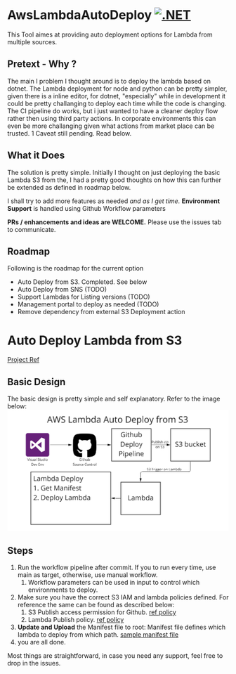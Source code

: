 # AwsLambdaAutoDeploy [![.NET](https://github.com/letsdocoding/AwsLambdaAutoDeploy/actions/workflows/dotnet.yml/badge.svg)](https://github.com/letsdocoding/AwsLambdaAutoDeploy/actions/workflows/dotnet.yml)

This Tool aimes at providing auto deployment options for Lambda from multiple sources. 

## Pretext - Why ? 
The main I problem I thought around  is to deploy the lambda based on dotnet. The Lambda deployment for node and python can be pretty simpler, given there is a inline editor, for dotnet, "especially" while in development it could be pretty challanging to deploy each time while the code is changing. 
The CI pipeline do works, but i just wanted to have a cleaner deploy flow rather then using third party actions. In corporate environments this can even be more challanging given what actions from market place can be trusted. 1 Caveat still pending. Read below.

## What it Does
The solution is pretty simple. Initially  I thought on just deploying the basic Lambda S3 from the, I had a pretty good thoughts on how this can further be extended as defined in roadmap below. 

I shall try to add more features as needed *and as I get time.*
**Environment Support** is handled using Github Workflow parameters

**PRs / enhancements and ideas are WELCOME.** Please use the issues tab to communicate.

## Roadmap
Following is the roadmap for the current option
* Auto Deploy from S3. Completed. See below
* Auto Deploy from SNS (TODO)
* Support Lambdas for Listing versions (TODO)
* Management portal to deploy as needed (TODO)
* Remove dependency from external S3 Deployment action


# Auto Deploy Lambda from S3
[Project Ref](src/AwsLambdaAutoDeploy/AwsLambdaAutoDeploy.S3/AwsLambdaAutoDeploy.S3.csproj)
## Basic Design
The basic design is pretty simple and self explanatory. Refer to the image below:
![image](Docs/images/s3-auto-deploy.jpg "AWS Lambda Auto Deploy from S3 Design")

## Steps
1. Run the workflow pipeline after commit. If you to run every time, use main as target, otherwise, use manual workflow.
   1. Workflow parameters can be used in input to control which environments to deploy. 
2. Make sure you have the correct S3 IAM and lambda policies defined. For reference the same can be found as described below:
   1. S3 Publish access permission for Github. [ref policy](src/SupportObjects/Policies/s3-push-from-github.json)
   2. Lambda Publish policy. [ref policy](src/SupportObjects/Policies/default-policy-lambda-publish-from-s3.json)
3. **Update and Upload** the Manifest file to root: Manifest file defines which lambda to deploy from which path. [sample manifest file](src/SupportObjects/Manifest/manifest.json)
4. you are all done. 

Most things are straightforward, in case you need any support, feel free to drop in the issues.